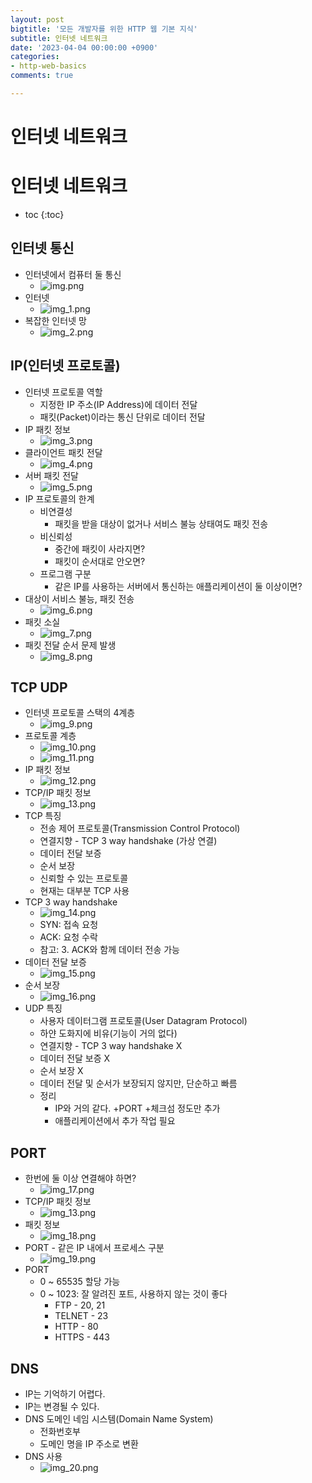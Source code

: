 ```yaml
---
layout: post
bigtitle: '모든 개발자를 위한 HTTP 웹 기본 지식'
subtitle: 인터넷 네트워크
date: '2023-04-04 00:00:00 +0900'
categories:
- http-web-basics
comments: true

---
```


# 인터넷 네트워크

# 인터넷 네트워크
* toc
{:toc}

## 인터넷 통신
+ 인터넷에서 컴퓨터 둘 통신
  + ![img.png](../../../../assets/img/elegant-tekotok/internet-network.png)
+ 인터넷
  + ![img_1.png](../../../../assets/img/elegant-tekotok/internet-network.png1.png)
+ 복잡한 인터넷 망
  + ![img_2.png](../../../../assets/img/elegant-tekotok/internet-network.png2.png)

## IP(인터넷 프로토콜)
+ 인터넷 프로토콜 역할
  + 지정한 IP 주소(IP Address)에 데이터 전달
  + 패킷(Packet)이라는 통신 단위로 데이터 전달
+ IP 패킷 정보
  + ![img_3.png](../../../../assets/img/elegant-tekotok/internet-network.png3.png)
+ 클라이언트 패킷 전달
  + ![img_4.png](../../../../assets/img/elegant-tekotok/internet-network.png4.png)
+ 서버 패킷 전달
  + ![img_5.png](../../../../assets/img/elegant-tekotok/internet-network.png5.png)
+ IP 프로토콜의 한계
  + 비연결성
    + 패킷을 받을 대상이 없거나 서비스 불능 상태여도 패킷 전송
  + 비신뢰성
    + 중간에 패킷이 사라지면?
    + 패킷이 순서대로 안오면?
  + 프로그램 구분
    + 같은 IP를 사용하는 서버에서 통신하는 애플리케이션이 둘 이상이면?
+ 대상이 서비스 불능, 패킷 전송
  + ![img_6.png](../../../../assets/img/elegant-tekotok/internet-network.png6.png)
+ 패킷 소실
  + ![img_7.png](../../../../assets/img/elegant-tekotok/internet-network.png7.png)
+ 패킷 전달 순서 문제 발생
  + ![img_8.png](../../../../assets/img/elegant-tekotok/internet-network.png8.png)
  
## TCP UDP
+ 인터넷 프로토콜 스택의 4계층
  + ![img_9.png](../../../../assets/img/elegant-tekotok/internet-network.png9.png)
+ 프로토콜 계층
  + ![img_10.png](../../../../assets/img/elegant-tekotok/internet-network.png10.png)
  + ![img_11.png](../../../../assets/img/elegant-tekotok/internet-network.png11.png)
+ IP 패킷 정보
  + ![img_12.png](../../../../assets/img/elegant-tekotok/internet-network.png12.png)
+ TCP/IP 패킷 정보
  + ![img_13.png](../../../../assets/img/elegant-tekotok/internet-network.png13.png)
+ TCP 특징
  + 전송 제어 프로토콜(Transmission Control Protocol)
  + 연결지향 - TCP 3 way handshake (가상 연결)
  + 데이터 전달 보증
  + 순서 보장
  + 신뢰할 수 있는 프로토콜
  + 현재는 대부분 TCP 사용
+ TCP 3 way handshake
  + ![img_14.png](../../../../assets/img/elegant-tekotok/internet-network.png14.png)
  + SYN: 접속 요청
  + ACK: 요청 수락
  + 참고: 3. ACK와 함께 데이터 전송 가능
+ 데이터 전달 보증
  + ![img_15.png](../../../../assets/img/elegant-tekotok/internet-network.png15.png)
+ 순서 보장
  + ![img_16.png](../../../../assets/img/elegant-tekotok/internet-network.png16.png)
+ UDP 특징
  + 사용자 데이터그램 프로토콜(User Datagram Protocol)
  + 하얀 도화지에 비유(기능이 거의 없다)
  + 연결지향 - TCP 3 way handshake X
  + 데이터 전달 보증 X
  + 순서 보장 X
  + 데이터 전달 및 순서가 보장되지 않지만, 단순하고 빠름
  + 정리
    + IP와 거의 같다. +PORT +체크섬 정도만 추가
    + 애플리케이션에서 추가 작업 필요

## PORT
+ 한번에 둘 이상 연결해야 하면?
  + ![img_17.png](../../../../assets/img/elegant-tekotok/internet-network.png17.png)
+ TCP/IP 패킷 정보
  + ![img_13.png](../../../../assets/img/elegant-tekotok/internet-network.png13.png)
+ 패킷 정보
  + ![img_18.png](../../../../assets/img/elegant-tekotok/internet-network.png18.png)
+ PORT - 같은 IP 내에서 프로세스 구분
  + ![img_19.png](../../../../assets/img/elegant-tekotok/internet-network.png19.png)
+ PORT
  + 0 ~ 65535 할당 가능
  + 0 ~ 1023: 잘 알려진 포트, 사용하지 않는 것이 좋다
    + FTP - 20, 21
    + TELNET - 23
    + HTTP - 80
    + HTTPS - 443

## DNS
+ IP는 기억하기 어렵다.
+ IP는 변경될 수 있다.
+ DNS 도메인 네임 시스템(Domain Name System)
  + 전화번호부
  + 도메인 명을 IP 주소로 변환
+ DNS 사용
  + ![img_20.png](../../../../assets/img/elegant-tekotok/internet-network.png20.png)
